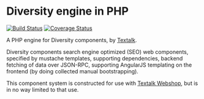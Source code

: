 Diversity engine in PHP
=======================

[![Build Status](https://travis-ci.org/DiversityTemplating/diversity-php.png?branch=master)](https://travis-ci.org/DiversityTemplating/diversity-php)
[![Coverage Status](https://coveralls.io/repos/DiversityTemplating/diversity-php/badge.png)](https://coveralls.io/r/DiversityTemplating/diversity-php)

A PHP engine for Diversity components, by [Textalk](http://www.textalk.com/).

Diversity components search engine optimized (SEO) web components,
specified by mustache templates, supporting dependencies, backend
fetching of data over JSON-RPC, supporting AngularJS templating on the
frontend (by doing collected manual bootstrapping).

This component system is constructed for use with [Textalk
Webshop](http://www.textalk.com/webshop), but is in no way limited to
that use.
